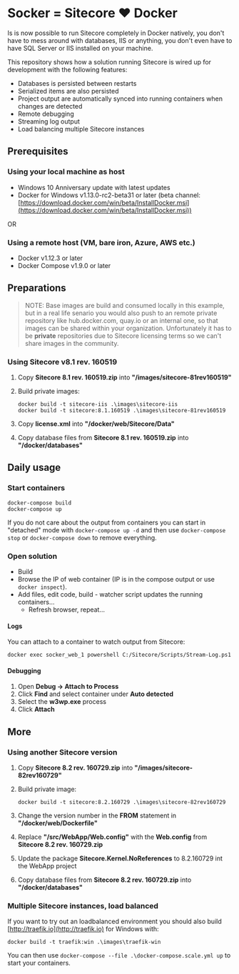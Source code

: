 # Socker = Sitecore :heart: Docker

Is is now possible to run Sitecore completely in Docker natively, you don't have to mess around with databases, IIS or anything, you don't even have to have SQL Server or IIS installed on your machine.

This repository shows how a solution running Sitecore is wired up for development with the following features:

- Databases is persisted between restarts
- Serialized items are also persisted
- Project output are automatically synced into running containers when changes are detected
- Remote debugging
- Streaming log output
- Load balancing multiple Sitecore instances

## Prerequisites

### Using your local machine as host

- Windows 10 Anniversary update with latest updates
- Docker for Windows v1.13.0-rc2-beta31 or later (beta channel: [https://download.docker.com/win/beta/InstallDocker.msi](https://download.docker.com/win/beta/InstallDocker.msi))

OR

### Using a remote host (VM, bare iron, Azure, AWS etc.)

- Docker v1.12.3 or later
- Docker Compose v1.9.0 or later

## Preparations

>NOTE: Base images are build and consumed locally in this example, but in a real life senario you would also push to an remote private repository like
hub.docker.com, quay.io or an internal one, so that images can be shared within your organization.
Unfortunately it has to be **private** repositories due to Sitecore licensing terms so we can't share images in the community.

### Using Sitecore v8.1 rev. 160519

1. Copy **Sitecore 8.1 rev. 160519.zip** into **"/images/sitecore-81rev160519"**
1. Build private images:

    ```text
    docker build -t sitecore-iis .\images\sitecore-iis
    docker build -t sitecore:8.1.160519 .\images\sitecore-81rev160519
    ```

1. Copy **license.xml** into **"/docker/web/Sitecore/Data"**
1. Copy database files from **Sitecore 8.1 rev. 160519.zip** into **"/docker/databases"**

## Daily usage

### Start containers

```text
docker-compose build
docker-compose up
```

If you do not care about the output from containers you can start in "detached" mode with `docker-compose up -d` and then use `docker-compose stop` or `docker-compose down` to remove everything.

### Open solution

- Build
- Browse the IP of web container (IP is in the compose output or use `docker inspect`).
- Add files, edit code, build - watcher script updates the running containers...
  - Refresh browser, repeat...

#### Logs

You can attach to a container to watch output from Sitecore:

```text
docker exec socker_web_1 powershell C:/Sitecore/Scripts/Stream-Log.ps1
```

#### Debugging

1. Open **Debug -> Attach to Process**
1. Click **Find** and select container under **Auto detected**
1. Select the **w3wp.exe** process
1. Click **Attach**

## More

### Using another Sitecore version

1. Copy **Sitecore 8.2 rev. 160729.zip** into **"/images/sitecore-82rev160729"**
1. Build private image:

    ```text
    docker build -t sitecore:8.2.160729 .\images\sitecore-82rev160729
    ```

1. Change the version number in the **FROM** statement in **"/docker/web/Dockerfile"**
1. Replace **"/src/WebApp/Web.config"** with the **Web.config** from **Sitecore 8.2 rev. 160729.zip**
1. Update the package **Sitecore.Kernel.NoReferences** to 8.2.160729 int the WebApp project
1. Copy database files from **Sitecore 8.2 rev. 160729.zip** into **"/docker/databases"**

### Multiple Sitecore instances, load balanced

If you want to try out an loadbalanced environment you should also build [http://traefik.io](http://traefik.io) for Windows with:

```text
docker build -t traefik:win .\images\traefik-win
```

You can then use `docker-compose --file .\docker-compose.scale.yml up` to start your containers.
